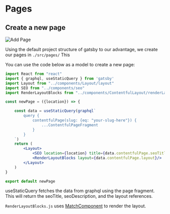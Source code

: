 ---
---

# Pages

## Create a new page

![Add Page](/img/add-page.png)

Using the default project structure of gatsby to our advantage, we create our pages in `./src/pages/`
This 

You can use the code below as a model to create a new page:

```jsx title="/src/pages/newPage.js"
import React from "react"
import { graphql, useStaticQuery } from 'gatsby'
import Layout from "../components/Layout/layout"
import SEO from "../components/seo"
import RenderLayoutBlocks from "../components/ContentfulLayout/renderLayoutBlocks"

const newPage = ({location}) => {

    const data = useStaticQuery(graphql`
        query {
            contentfulPage(slug: {eq: "your-slug-here"}) {
                ...ContentfulPageFragment
            }
        }
    `)
    return (
        <Layout>
            <SEO location={location} title={data.contentfulPage.seoTitle} description={data.contentfulPage.description}/>
            <RenderLayoutBlocks layout={data.contentfulPage.layout}/>
        </Layout>
    )
}

export default newPage
```

useStaticQuery fetches the data from graphql using the page fragment. This will return the seoTitle, seoDescription, and the layout references.

`RenderLayoutBlocks.js` uses [MatchComponent](/Layout%20Builder/match-component) to render the layout.